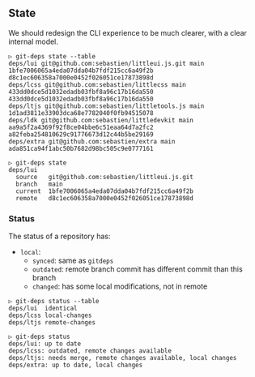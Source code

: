 
## State

We should redesign the CLI experience to be much clearer, with a clear
internal model.

```
▷ git-deps state --table
deps/lui git@github.com:sebastien/littleui.js.git main 1bfe7006065a4eda07dda04b7fdf215cc6a49f2b d8c1ec606358a7000e0452f026051ce17873898d
deps/lcss git@github.com:sebastien/littlecss main 433dd0dce5d1032edadb03fbf8a96c17b16da550 433dd0dce5d1032edadb03fbf8a96c17b16da550
deps/ltjs git@github.com:sebastien/littletools.js main  1d1ad3811e33903dca68e7782040f0fb94515078
deps/ldk git@github.com:sebastien/littledevkit main aa9a5f2a4369f92f8ce04bbe6c51eaa64d7a2fc2 a82feba254810629c91776673d12c44b5be29169
deps/extra git@github.com:sebastien/extra main  ada851ca94f1abc50b7682d98bc505c9e0777161
```

```
▷ git-deps state
deps/lui
  source   git@github.com:sebastien/littleui.js.git
  branch   main
  current  1bfe7006065a4eda07dda04b7fdf215cc6a49f2b
  remote   d8c1ec606358a7000e0452f026051ce17873898d
```


### Status

The status of a repository has:

- `local`:
  - `synced`: same as `gitdeps`
  - `outdated`: remote branch commit has different commit than this branch
  - `changed`: has some local modifications, not in remote

```
▷ git-deps status --table
deps/lui  identical
deps/lcss local-changes
deps/ltjs remote-changes
```

```
▷ git-deps status
deps/lui: up to date
deps/lcss: outdated, remote changes available
deps/ltjs: needs merge, remote changes available, local changes
deps/extra: up to date, local changes
```

